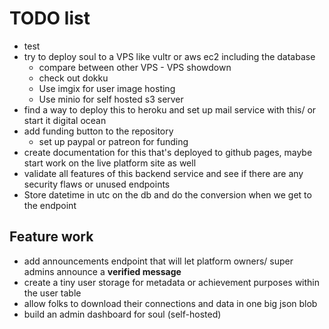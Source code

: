 # TODO list

- test
- try to deploy soul to a VPS like vultr or aws ec2 including the database
  - compare between other VPS - VPS showdown
  - check out dokku
  - Use imgix for user image hosting
  - Use minio for self hosted s3 server
- find a way to deploy this to heroku and set up mail service with this/ or start it digital ocean
- add funding button to the repository
  - set up paypal or patreon for funding
- create documentation for this that's deployed to github pages, maybe start work on the live platform site as well
- validate all features of this backend service and see if there are any security flaws or unused endpoints
- Store datetime in utc on the db and do the conversion when we get to the endpoint

## Feature work

- add announcements endpoint that will let platform owners/ super admins announce a **verified message**
- create a tiny user storage for metadata or achievement purposes within the user table
- allow folks to download their connections and data in one big json blob
- build an admin dashboard for soul (self-hosted)
